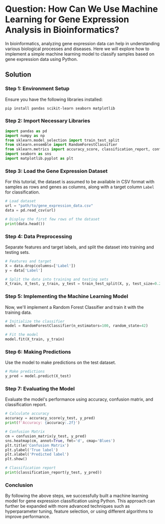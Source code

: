 # Question: How Can We Use Machine Learning for Gene Expression Analysis in Bioinformatics?

In bioinformatics, analyzing gene expression data can help in understanding various biological processes and diseases. Here we will explore how to implement a simple machine learning model to classify samples based on gene expression data using Python.

## Solution

### Step 1: Environment Setup

Ensure you have the following libraries installed:

```bash
pip install pandas scikit-learn seaborn matplotlib
```

### Step 2: Import Necessary Libraries

```python
import pandas as pd
import numpy as np
from sklearn.model_selection import train_test_split
from sklearn.ensemble import RandomForestClassifier
from sklearn.metrics import accuracy_score, classification_report, confusion_matrix
import seaborn as sns
import matplotlib.pyplot as plt
```

### Step 3: Load the Gene Expression Dataset

For this tutorial, the dataset is assumed to be available in CSV format with samples as rows and genes as columns, along with a target column `Label` for classification.

```python
# Load dataset
url = "path/to/gene_expression_data.csv"
data = pd.read_csv(url)

# Display the first few rows of the dataset
print(data.head())
```

### Step 4: Data Preprocessing

Separate features and target labels, and split the dataset into training and testing sets.

```python
# Features and target
X = data.drop(columns=['Label'])
y = data['Label']

# Split the data into training and testing sets
X_train, X_test, y_train, y_test = train_test_split(X, y, test_size=0.2, random_state=42)
```

### Step 5: Implementing the Machine Learning Model

Now, we'll implement a Random Forest Classifier and train it with the training data.

```python
# Initialize the classifier
model = RandomForestClassifier(n_estimators=100, random_state=42)

# Fit the model
model.fit(X_train, y_train)
```

### Step 6: Making Predictions

Use the model to make predictions on the test dataset.

```python
# Make predictions
y_pred = model.predict(X_test)
```

### Step 7: Evaluating the Model

Evaluate the model's performance using accuracy, confusion matrix, and classification report.

```python
# Calculate accuracy
accuracy = accuracy_score(y_test, y_pred)
print(f'Accuracy: {accuracy:.2f}')

# Confusion Matrix
cm = confusion_matrix(y_test, y_pred)
sns.heatmap(cm, annot=True, fmt='d', cmap='Blues')
plt.title('Confusion Matrix')
plt.ylabel('True label')
plt.xlabel('Predicted label')
plt.show()

# Classification report
print(classification_report(y_test, y_pred))
```

### Conclusion

By following the above steps, we successfully built a machine learning model for gene expression classification using Python. This approach can further be expanded with more advanced techniques such as hyperparameter tuning, feature selection, or using different algorithms to improve performance.